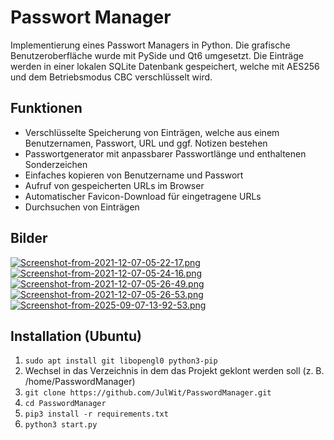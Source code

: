 # Passwort Manager
Implementierung eines Passwort Managers in Python. Die grafische Benutzeroberfläche wurde mit PySide und Qt6 umgesetzt.
Die Einträge werden in einer lokalen SQLite Datenbank gespeichert, welche mit AES256 und dem Betriebsmodus CBC
verschlüsselt wird.

## Funktionen
* Verschlüsselte Speicherung von Einträgen, welche aus einem Benutzernamen, Passwort, URL und ggf. Notizen bestehen
* Passwortgenerator mit anpassbarer Passwortlänge und enthaltenen Sonderzeichen
* Einfaches kopieren von Benutzername und Passwort
* Aufruf von gespeicherten URLs im Browser
* Automatischer Favicon-Download für eingetragene URLs
* Durchsuchen von Einträgen

## Bilder
[![Screenshot-from-2021-12-07-05-22-17.png](https://i.postimg.cc/KcwCTbtw/Screenshot-from-2021-12-07-05-22-17.png)](https://postimg.cc/nMKd86RG)
[![Screenshot-from-2021-12-07-05-24-16.png](https://i.postimg.cc/X75mcP8J/Screenshot-from-2021-12-07-05-24-16.png)](https://postimg.cc/QHXfj0vG)
[![Screenshot-from-2021-12-07-05-26-49.png](https://i.postimg.cc/V6TZX90n/Screenshot-from-2021-12-07-05-26-49.png)](https://postimg.cc/1nGKQqH3)
[![Screenshot-from-2021-12-07-05-26-53.png](https://i.postimg.cc/2yZcGqnJ/Screenshot-from-2021-12-07-05-26-53.png)](https://postimg.cc/1Vyr53Cc)
[![Screenshot-from-2025-09-07-13-92-53.png](https://i.postimg.cc/prPW8cNx/Screenshot-2025-07-09-130048.png)](https://postimg.cc/xJFVVRTF)

## Installation (Ubuntu)
1. `sudo apt install git libopengl0 python3-pip`
3. Wechsel in das Verzeichnis in dem das Projekt geklont werden soll (z. B. /home/PasswordManager)
4. `git clone https://github.com/JulWit/PasswordManager.git`
5. `cd PasswordManager`
6. `pip3 install -r requirements.txt`
7. `python3 start.py`
